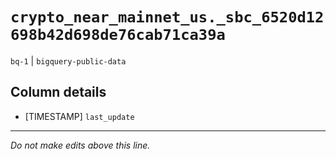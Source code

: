 # `crypto_near_mainnet_us._sbc_6520d12698b42d698de76cab71ca39a`
`bq-1` | `bigquery-public-data`

## Column details
* [TIMESTAMP] `last_update`

-------------------------------------------------------------------------------
*Do not make edits above this line.*
